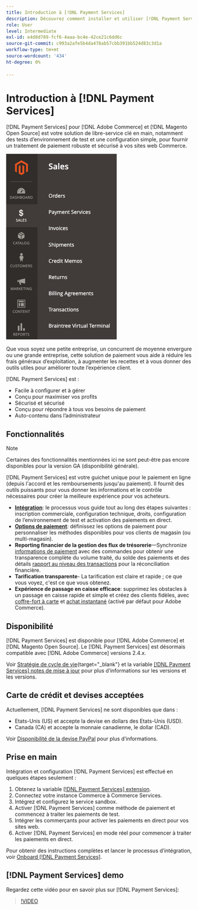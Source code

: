 ```yaml
---
title: Introduction à [!DNL Payment Services]
description: Découvrez comment installer et utiliser [!DNL Payment Services] en tant que solution de traitement des paiements clé en main, robuste et sécurisée pour votre [!DNL Adobe Commerce] et [!DNL Magento Open Source] sites web.
role: User
level: Intermediate
exl-id: e4d8d789-fcf6-4aaa-bc4e-42ce21c6dd6c
source-git-commit: c993a2afe5b4da478ab57cbb391bb524d83c3d1a
workflow-type: tm+mt
source-wordcount: '434'
ht-degree: 0%

---
```


# Introduction à [!DNL Payment Services]

[!DNL Payment Services] pour [!DNL Adobe Commerce] et [!DNL Magento Open Source] est votre solution de libre-service clé en main, notamment des tests d’environnement de test et une configuration simple, pour fournir un traitement de paiement robuste et sécurisé à vos sites web Commerce.

![[!DNL Payment Services] vue d’administration de l’extension](assets/admin-view.png)

Que vous soyez une petite entreprise, un concurrent de moyenne envergure ou une grande entreprise, cette solution de paiement vous aide à réduire les frais généraux d’exploitation, à augmenter les recettes et à vous donner des outils utiles pour améliorer toute l’expérience client.

[!DNL Payment Services] est :

* Facile à configurer et à gérer
* Conçu pour maximiser vos profits
* Sécurisé et sécurisé
* Conçu pour répondre à tous vos besoins de paiement
* Auto-contenu dans l’administrateur

## Fonctionnalités

>[!NOTE]
>
>Certaines des fonctionnalités mentionnées ici ne sont peut-être pas encore disponibles pour la version GA (disponibilité générale).

[!DNL Payment Services] est votre guichet unique pour le paiement en ligne (depuis l&#39;accord et les remboursements jusqu&#39;au paiement). Il fournit des outils puissants pour vous donner les informations et le contrôle nécessaires pour créer la meilleure expérience pour vos acheteurs.

* [**Intégration**](onboard.md): le processus vous guide tout au long des étapes suivantes : inscription commerciale, configuration technique, droits, configuration de l’environnement de test et activation des paiements en direct.
* [**Options de paiement**](payments-options.md): définissez les options de paiement pour personnaliser les méthodes disponibles pour vos clients de magasin (ou multi-magasin).
* **Reporting financier de la gestion des flux de trésorerie**—Synchronize [informations de paiement](order-payment-status.md) avec des commandes pour obtenir une transparence complète du volume traité, du solde des paiements et des détails [rapport au niveau des transactions](payouts.md) pour la réconciliation financière.
* **Tarification transparente**- La tarification est claire et rapide ; ce que vous voyez, c&#39;est ce que vous obtenez.
* **Expérience de passage en caisse efficace**: supprimez les obstacles à un passage en caisse rapide et simple et créez des clients fidèles, avec [coffre-fort à carte](https://experienceleague-review.com/docs/commerce-merchant-services/payment-services/payments-checkout/vaulting.html) et [achat instantané](https://experienceleague.adobe.com/docs/commerce-admin/stores-sales/point-of-purchase/checkout-instant-purchase.html) (activé par défaut pour Adobe Commerce).

## Disponibilité

[!DNL Payment Services] est disponible pour [!DNL Adobe Commerce] et [!DNL Magento Open Source]. Le [!DNL Payment Services] est désormais compatible avec [!DNL Adobe Commerce] versions 2.4.x.

Voir [Stratégie de cycle de vie](https://devdocs.magento.com/release/lifecycle-policy.html){target=&quot;_blank&quot;} et la variable [[!DNL Payment Services] notes de mise à jour](release-notes.md) pour plus d’informations sur les versions et les versions.

## Carte de crédit et devises acceptées

Actuellement, [!DNL Payment Services] ne sont disponibles que dans :

* Etats-Unis (US) et accepte la devise en dollars des Etats-Unis (USD).
* Canada (CA) et accepte la monnaie canadienne, le dollar (CAD).

Voir [Disponibilité de la devise PayPal](https://developer.paypal.com/docs/platforms/checkout/reference/country-availability-advanced-cards/) pour plus d’informations.

## Prise en main

Intégration et configuration [!DNL Payment Services] est effectué en quelques étapes seulement :

1. Obtenez la variable [[!DNL Payment Services] extension](install.md).
1. Connectez votre instance Commerce à Commerce Services.
1. Intégrez et configurez le service sandbox.
1. Activer [!DNL Payment Services] comme méthode de paiement et commencez à traiter les paiements de test.
1. Intégrer les commerçants pour activer les paiements en direct pour vos sites web.
1. Activer [!DNL Payment Services] en mode réel pour commencer à traiter les paiements en direct.

Pour obtenir des instructions complètes et lancer le processus d’intégration, voir [Onboard [!DNL Payment Services]](onboard.md).

## [!DNL Payment Services] demo

Regardez cette vidéo pour en savoir plus sur [!DNL Payment Services]:

>[!VIDEO](https://video.tv.adobe.com/v/343990?quality=12)
